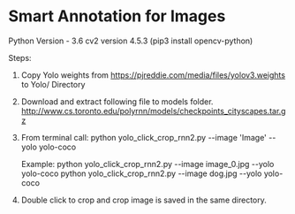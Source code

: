 # Smart Annotation for Images

Python Version - 3.6
cv2 version 4.5.3 (pip3 install opencv-python)




Steps:
1. Copy Yolo weights from https://pjreddie.com/media/files/yolov3.weights
to Yolo/ Directory


2. Download and extract following file to models folder.
http://www.cs.toronto.edu/polyrnn/models/checkpoints_cityscapes.tar.gz

3. From terminal call:
    python yolo_click_crop_rnn2.py --image 'Image' --yolo yolo-coco

    Example:
    python yolo_click_crop_rnn2.py --image image_0.jpg --yolo yolo-coco
    python yolo_click_crop_rnn2.py --image dog.jpg --yolo yolo-coco

3. Double click to crop and crop image is saved in the same directory.

